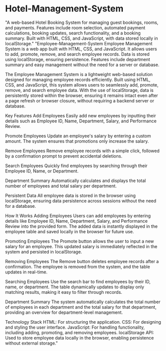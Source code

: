 # Hotel-Management-System
"A web-based Hotel Booking System for managing guest bookings, rooms, and payments. Features include room selection, automated payment calculations, booking updates, search functionality, and a booking summary. Built with HTML, CSS, and JavaScript, with data stored locally in localStorage."
"Employee-Management-System
Employee Management System is a web app built with HTML, CSS, and JavaScript. It allows users to add, promote, remove, and search employee records. Data is stored using localStorage, ensuring persistence. Features include department summary and easy management without the need for a server or database.

The Employee Management System is a lightweight web-based solution designed for managing employee records efficiently. Built using HTML, CSS, and JavaScript, this system allows users to seamlessly add, promote, remove, and search employee data. With the use of localStorage, data is persistently stored within the browser, ensuring it remains intact even after a page refresh or browser closure, without requiring a backend server or database.

Key Features
Add Employees
Easily add new employees by inputting their details such as Employee ID, Name, Department, Salary, and Performance Review.

Promote Employees
Update an employee's salary by entering a custom amount. The system ensures that promotions only increase the salary.

Remove Employees
Remove employee records with a simple click, followed by a confirmation prompt to prevent accidental deletions.

Search Employees
Quickly find employees by searching through their Employee ID, Name, or Department.

Department Summary
Automatically calculates and displays the total number of employees and total salary per department.

Persistent Data
All employee data is stored in the browser using localStorage, ensuring data persistence across sessions without the need for a database.

How It Works
Adding Employees
Users can add employees by entering details like Employee ID, Name, Department, Salary, and Performance Review into the provided form. The added data is instantly displayed in the employee table and saved locally in the browser for future use.

Promoting Employees
The Promote button allows the user to input a new salary for an employee. This updated salary is immediately reflected in the system and persisted in localStorage.

Removing Employees
The Remove button deletes employee records after a confirmation. The employee is removed from the system, and the table updates in real-time.

Searching Employees
Use the search bar to find employees by their ID, name, or department. The table dynamically updates to display only matching results, making it easy to filter through records.

Department Summary
The system automatically calculates the total number of employees in each department and the total salary for that department, providing an overview for department-level management.

Technology Stack
HTML: For structuring the application.
CSS: For designing and styling the user interface.
JavaScript: For handling functionality, including adding, promoting, and removing employees.
localStorage API: Used to store employee data locally in the browser, enabling persistence without external storage."
